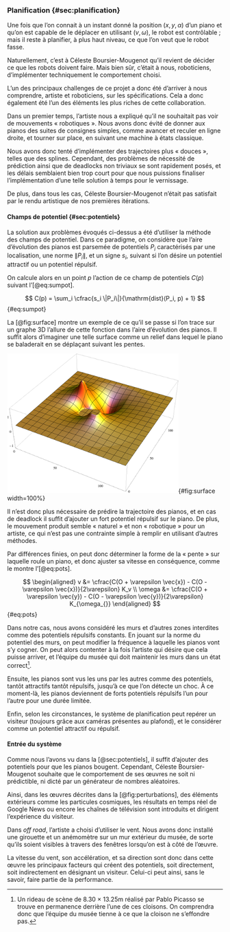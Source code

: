 ### Planification {#sec:planification}

Une fois que l’on connait à un instant donné la position $(x, y, \alpha)$ d’un piano et qu’on est capable de le
déplacer en utilisant $(v, \omega)$, le robot est contrôlable ; mais il reste à planifier, à plus haut niveau, ce que
l’on veut que le robot fasse.

Naturellement, c’est à Céleste Boursier-Mougenot qu’il revient de décider ce que les robots doivent faire. Mais bien
sûr, c’était à nous, roboticiens, d’implémenter techniquement le comportement choisi.

L’un des principaux challenges de ce projet a donc été d’arriver à nous comprendre, artiste et roboticiens, sur les
spécifications. Cela a donc également été l’un des éléments les plus riches de cette collaboration.

Dans un premier temps, l’artiste nous a expliqué qu’il ne souhaitait pas voir de mouvements « robotiques ». Nous avons
donc évité de donner aux pianos des suites de consignes simples, comme avancer et reculer en ligne droite, et tourner
sur place, en suivant une machine à états classique.

Nous avons donc tenté d’implémenter des trajectoires plus « douces », telles que des splines. Cependant, des problèmes
de nécessité de prédiction ainsi que de deadlocks non triviaux se sont rapidement posés, et les délais semblaient bien
trop court pour que nous puissions finaliser l’implémentation d’une telle solution à temps pour le vernissage.

De plus, dans tous les cas, Céleste Boursier-Mougenot n’était pas satisfait par le rendu artistique de nos premières
itérations.

#### Champs de potentiel {#sec:potentiels}

La solution aux problèmes évoqués ci-dessus a été d’utiliser la méthode des champs de potentiel. Dans ce paradigme, on
considère que l’aire d’évolution des pianos est parsemée de potentiels $P_i$ caractérisés par une localisation, une
norme $\|P_i\|$, et un signe $s_i$, suivant si l’on désire un potentiel attractif ou un potentiel répulsif.

On calcule alors en un point $p$ l’action de ce champ de potentiels $C(p)$ suivant l’[@eq:sumpot].

$$ C(p) = \sum_i \cfrac{s_i \|P_i\|}{\mathrm{dist}(P_i, p) + 1} $$ {#eq:sumpot}

La [@fig:surface] montre un exemple de ce qu’il se passe si l’on trace sur un graphe 3D l’allure de cette fonction dans
l’aire d’évolution des pianos. Il suffit alors d’imaginer une telle surface comme un relief dans lequel le piano
se baladerait en se déplaçant suivant les pentes.

![Champs de potentiels](imgs/surface.png){#fig:surface width=100%}

Il n’est donc plus nécessaire de prédire la trajectoire des pianos, et en cas de deadlock il suffit d’ajouter un fort
potentiel répulsif sur le piano. De plus, le mouvement produit semble « naturel » et non « robotique » pour un artiste,
ce qui n’est pas une contrainte simple à remplir en utilisant d’autres méthodes.

Par différences finies, on peut donc déterminer la forme de la « pente » sur laquelle roule un piano, et donc ajuster
sa vitesse en conséquence, comme le montre l’[@eq:pots].

$$ \begin{aligned}
v &= \cfrac{C(O + \varepsilon \vec{x}) - C(O - \varepsilon \vec{x})}{2\varepsilon} K_v \\
\omega &= \cfrac{C(O + \varepsilon \vec{y}) - C(O - \varepsilon \vec{y})}{2\varepsilon} K_{\omega_{}}
\end{aligned} $$ {#eq:pots}

Dans notre cas, nous avons considéré les murs et d’autres zones interdites comme des potentiels répulsifs constants.
En jouant sur la norme du potentiel des murs, on peut modifier la fréquence à laquelle les pianos vont s’y cogner. On
peut alors contenter à la fois l’artiste qui désire que cela puisse arriver, et l’équipe du musée qui doit maintenir
les murs dans un état correct[^3].

[^3]: Un rideau de scène de 8.30 × 13.25m réalisé par Pablo Picasso se trouve en permanence derrière l’une de ces
cloisons.  On comprendra donc que l’équipe du musée tienne à ce que la cloison ne s’effondre pas.

Ensuite, les pianos sont vus les uns par les autres comme des potentiels, tantôt attractifs tantôt répulsifs, jusqu’à
ce que l’on détecte un choc. À ce moment-là, les pianos deviennent de forts potentiels répulsifs l’un pour l’autre pour
une durée limitée.

Enfin, selon les circonstances, le système de planification peut repérer un visiteur (toujours grâce aux caméras
présentes au plafond), et le considérer comme un potentiel attractif ou répulsif.

#### Entrée du système

Comme nous l’avons vu dans la [@sec:potentiels], il suffit d’ajouter des potentiels pour que les pianos bougent.
Cependant, Céleste Boursier-Mougenot souhaite que le comportement de ses œuvres ne soit ni prédictible, ni dicté par
un générateur de nombres aléatoires.

Ainsi, dans les œuvres décrites dans la [@fig:perturbations], des éléments extérieurs comme les particules cosmiques,
les résultats en temps réel de Google News ou encore les chaînes de télévision sont introduits et dirigent l’expérience
du visiteur.

Dans *off road*, l’artiste a choisi d’utiliser le vent. Nous avons donc installé une girouette et un anémomètre sur un
mur extérieur du musée, de sorte qu’ils soient visibles à travers des fenêtres lorsqu’on est à côté de l’œuvre.

La vitesse du vent, son accélération, et sa direction sont donc dans cette œuvre les principaux facteurs qui créent
des potentiels, soit directement, soit indirectement en désignant un visiteur. Celui-ci peut ainsi, sans le savoir,
faire partie de la performance.
